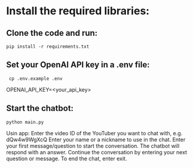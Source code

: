 # Install the required libraries:

## Clone the code and run:
```
pip install -r requirements.txt
```
## Set your OpenAI API key in a .env file:
```
 cp .env.example .env
 ```
OPENAI_API_KEY=<your_api_key>

## Start the chatbot:
```
python main.py
```
Usin app:
Enter the video ID of the YouTuber you want to chat with, e.g. dQw4w9WgXcQ
Enter your name or a nickname to use in the chat.
Enter your first message/question to start the conversation.
The chatbot will respond with an answer. Continue the conversation by entering your next question or message.
To end the chat, enter exit.
